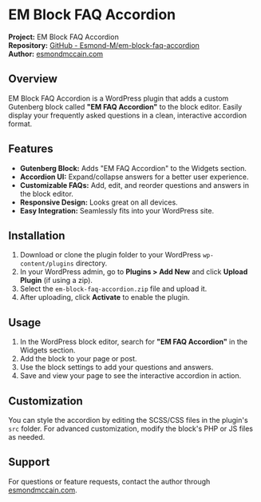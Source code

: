 # EM Block FAQ Accordion

**Project:** EM Block FAQ Accordion  
**Repository:** [GitHub - Esmond-M/em-block-faq-accordion](https://github.com/Esmond-M/em-block-faq-accordion)  
**Author:** [esmondmccain.com](https://esmondmccain.com/)

## Overview

EM Block FAQ Accordion is a WordPress plugin that adds a custom Gutenberg block called **"EM FAQ Accordion"** to the block editor. Easily display your frequently asked questions in a clean, interactive accordion format.

## Features

- **Gutenberg Block:** Adds "EM FAQ Accordion" to the Widgets section.
- **Accordion UI:** Expand/collapse answers for a better user experience.
- **Customizable FAQs:** Add, edit, and reorder questions and answers in the block editor.
- **Responsive Design:** Looks great on all devices.
- **Easy Integration:** Seamlessly fits into your WordPress site.

## Installation

1. Download or clone the plugin folder to your WordPress `wp-content/plugins` directory.  
2. In your WordPress admin, go to **Plugins > Add New** and click **Upload Plugin** (if using a zip).  
3. Select the `em-block-faq-accordion.zip` file and upload it.  
4. After uploading, click **Activate** to enable the plugin.

## Usage

1. In the WordPress block editor, search for **"EM FAQ Accordion"** in the Widgets section.
2. Add the block to your page or post.
3. Use the block settings to add your questions and answers.
4. Save and view your page to see the interactive accordion in action.

## Customization

You can style the accordion by editing the SCSS/CSS files in the plugin's `src` folder. For advanced customization, modify the block's PHP or JS files as needed.

## Support

For questions or feature requests, contact the author through [esmondmccain.com](https://esmondmccain.com/).
